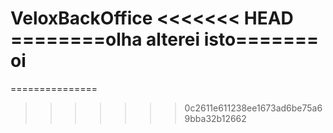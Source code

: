 VeloxBackOffice
<<<<<<< HEAD
========olha alterei isto======= oi
=======
===============
>>>>>>> 0c2611e611238ee1673ad6be75a69bba32b12662
